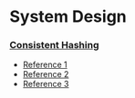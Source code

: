 # System Design

### [Consistent Hashing](https://github.com/shasssi/System-Design-Flow/blob/main/cosistent-hashing.md)
- [Reference 1](https://www.youtube.com/watch?v=UF9Iqmg94tk)
- [Reference 2](https://www.youtube.com/watch?v=4kd40gEKaLM)
- [Reference 3](https://youtu.be/z00CsCp6Ihk?si=i9wpHJZlhDos6Ljo)
